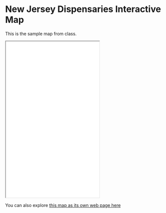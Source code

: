 # New Jersey Dispensaries Interactive Map

This is the sample map from class.

<iframe src='nj_care_for_old.html' width'='500' height ='500'></iframe>

You can also explore [this map as its own web page here](nj_care_for_old.html)
